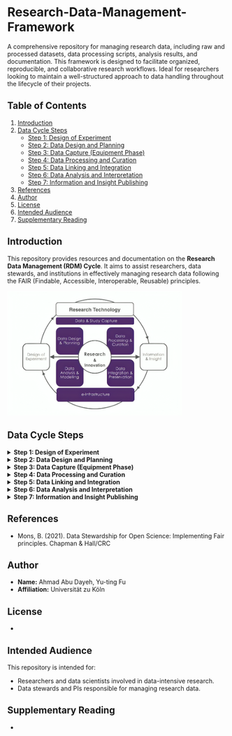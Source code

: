 # Research-Data-Management-Framework
A comprehensive repository for managing research data, including raw and processed datasets, data processing scripts, analysis results, and documentation. This framework is designed to facilitate organized, reproducible, and collaborative research workflows. Ideal for researchers looking to maintain a well-structured approach to data handling throughout the lifecycle of their projects.


## Table of Contents

1. [Introduction](#introduction)
2. [Data Cycle Steps](#data-cycle-steps)
   - [Step 1: Design of Experiment](#step-1-design-of-experiment)
   - [Step 2: Data Design and Planning](#step-2-data-design-and-planning)
   - [Step 3: Data Capture (Equipment Phase)](#step-3-data-capture-equipment-phase)
   - [Step 4: Data Processing and Curation](#step-4-data-processing-and-curation)
   - [Step 5: Data Linking and Integration](#step-5-data-linking-and-integration)
   - [Step 6: Data Analysis and Interpretation](#step-6-data-analysis-and-interpretation)
   - [Step 7: Information and Insight Publishing](#step-7-information-and-insight-publishing)
3. [References](#references)
4. [Author](#author)
5. [License](#license)
6. [Intended Audience](#intended-audience)
7. [Supplementary Reading](#supplementary-reading)

## Introduction

This repository provides resources and documentation on the **Research Data Management (RDM) Cycle**. It aims to assist researchers, data stewards, and institutions in effectively managing research data following the FAIR (Findable, Accessible, Interoperable, Reusable) principles.


<img src="data-lifecycle.png" alt="Data Life Cycle" width="400"/>


## Data Cycle Steps

<details>
<summary><strong>Step 1: Design of Experiment</strong></summary>

The first step in the data management cycle is the **Design of Experiment**. During this phase, researchers outline the scientific questions and hypotheses that will guide their study. This stage involves determining the type of data required, the experimental conditions, and the overall methodological framework. Proper planning at this stage ensures that the data collected will be relevant and sufficient for the research objectives.

</details>

<details>
<summary><strong>Step 2: Data Design and Planning</strong></summary>

The **Data Design and Planning** phase involves setting up the infrastructure and protocols for data collection. This includes deciding on data formats, metadata standards, and storage solutions. It's essential to consider the FAIR principles at this stage to ensure that data will be easily findable, accessible, interoperable, and reusable in the future.

</details>

<details>
<summary><strong>Step 3: Data Capture (Equipment Phase)</strong></summary>

In the **Data Capture** phase, data is collected using various instruments and equipment. This step requires strict adherence to data collection protocols to ensure data quality and consistency. Researchers must also document the data collection process thoroughly, including any calibration or standardization procedures applied to the equipment.

</details>

<details>
<summary><strong>Step 4: Data Processing and Curation</strong></summary>

The **Data Processing and Curation** stage involves transforming raw data into a usable format. This includes data cleaning, normalization, and validation. Data curation also involves the organization and documentation of data to facilitate its long-term preservation and accessibility.

</details>

<details>
<summary><strong>Step 5: Data Linking and Integration</strong></summary>

During the **Data Linking and Integration** phase, different data sources are connected to provide a comprehensive view of the research findings. This step might involve integrating data from multiple experiments, linking datasets with external resources, or creating relational databases.

</details>

<details>
<summary><strong>Step 6: Data Analysis and Interpretation</strong></summary>

In the **Data Analysis and Interpretation** phase, the processed data is analyzed to extract meaningful insights. Researchers apply statistical methods, computational models, and visualization techniques to interpret the data and answer the original research questions.

</details>

<details>
<summary><strong>Step 7: Information and Insight Publishing</strong></summary>

The final step is **Information and Insight Publishing**. This phase involves sharing the results and data with the broader scientific community. Data and insights should be published in a way that ensures reproducibility and transparency, adhering to the FAIR principles.

</details>

## References

- Mons, B. (2021). Data Stewardship for Open Science: Implementing Fair principles. Chapman & Hall/CRC

## Author

- **Name:** Ahmad Abu Dayeh, Yu-ting Fu
- **Affiliation:** Universität zu Köln

## License

- 

## Intended Audience

This repository is intended for:

- Researchers and data scientists involved in data-intensive research.
- Data stewards and PIs responsible for managing research data.

## Supplementary Reading

- 

